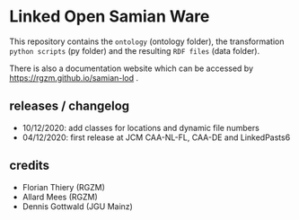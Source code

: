 # Linked Open Samian Ware

This repository contains the `ontology` (ontology folder), the transformation `python scripts` (py folder) and the resulting `RDF files` (data folder).
  
There is also a documentation website which can be accessed by <https://rgzm.github.io/samian-lod> .
 
## releases / changelog 
    
-   10/12/2020: add classes for locations and dynamic file numbers
-   04/12/2020: first release at JCM CAA-NL-FL, CAA-DE and LinkedPasts6
 
## credits

-   Florian Thiery (RGZM)
-   Allard Mees (RGZM)
-   Dennis Gottwald (JGU Mainz)
